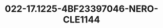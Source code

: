 ---
title: 022-17.1225-4BF23397046-NERO-CLE1144
image: 022-17.1225-4BF23397046-NERO-CLE1144.png
brand: sposo
layout: vestito
---